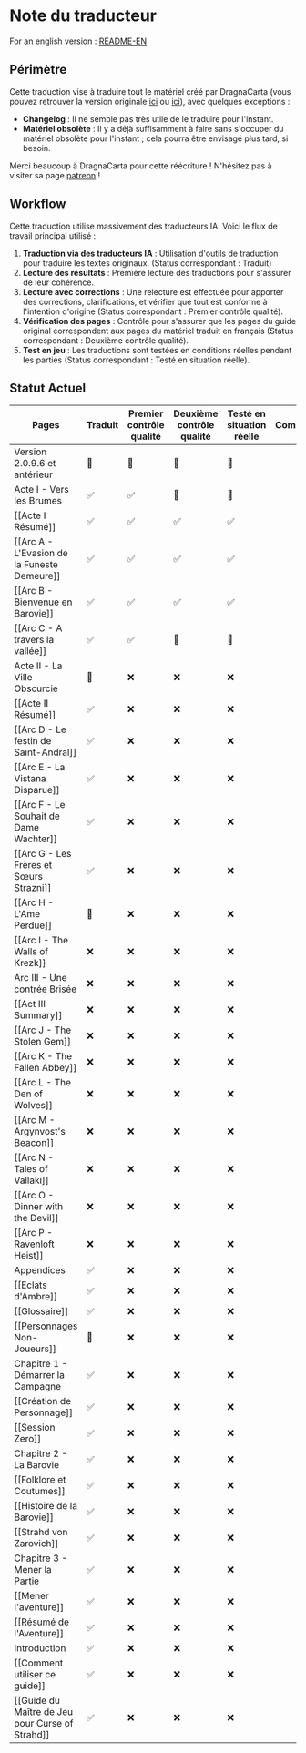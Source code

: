 # Note du traducteur

For an english version : [README-EN](README-EN.md)

## Périmètre

Cette traduction vise à traduire tout le matériel créé par DragnaCarta (vous pouvez retrouver la version originale [ici](https://www.strahdreloaded.com) ou [ici](https://github.com/DragnaCarta/Curse-of-Strahd-Reloaded)), avec quelques exceptions :

- **Changelog** : Il ne semble pas très utile de le traduire pour l'instant.
- **Matériel obsolète** : Il y a déjà suffisamment à faire sans s'occuper du matériel obsolète pour l'instant ; cela pourra être envisagé plus tard, si besoin.

Merci beaucoup à DragnaCarta pour cette réécriture ! N'hésitez pas à visiter sa page [patreon](https://www.patreon.com/DragnaCarta) ! 

## Workflow

Cette traduction utilise massivement des traducteurs IA. Voici le flux de travail principal utilisé :

1. **Traduction via des traducteurs IA** : Utilisation d'outils de traduction pour traduire les textes originaux. (Status correspondant : Traduit)
2. **Lecture des résultats** : Première lecture des traductions pour s'assurer de leur cohérence.
3. **Lecture avec corrections** : Une relecture est effectuée pour apporter des corrections, clarifications, et vérifier que tout est conforme à l'intention d'origine (Status correspondant : Premier contrôle qualité).
4. **Vérification des pages** : Contrôle pour s'assurer que les pages du guide original correspondent aux pages du matériel traduit en français (Status correspondant : Deuxième contrôle qualité).
5. **Test en jeu** : Les traductions sont testées en conditions réelles pendant les parties (Status correspondant : Testé en situation réelle).

## Statut Actuel

| Pages                                           | Traduit | Premier contrôle qualité | Deuxième contrôle qualité | Testé en situation réelle | Commentaires |
| ----------------------------------------------- | ------- | ------------------------ | ------------------------- | ------------------------- | ------------ |
| Version 2.0.9.6 et antérieur                    | 🚧      | 🚧                       | 🚧                        | 🚧                        |              |
| Acte I - Vers les Brumes                        | ✅<br>   | ✅                        | 🚧                        | 🚧                        |              |
| [[Acte I Résumé]]                               | ✅       | ✅                        | ✅                         | ✅                         |              |
| [[Arc A - L'Evasion de la Funeste Demeure]]     | ✅       | ✅                        | ✅                         | ✅                         |              |
| [[Arc B - Bienvenue en Barovie]]                | ✅       | ✅                        | ✅                         | ✅                         |              |
| [[Arc C - A travers la vallée]]                 | ✅       | ✅                        | 🚧                        | 🚧                        |              |
| Acte II - La Ville Obscurcie                    | 🚧      | ❌                        | ❌                         | ❌                         |              |
| [[Acte II Résumé]]                              | ✅       | ❌                        | ❌                         | ❌                         |              |
| [[Arc D - Le festin de Saint-Andral]]           | ✅       | ❌                        | ❌                         | ❌                         |              |
| [[Arc E - La Vistana Disparue]]                 | ✅       | ❌                        | ❌                         | ❌                         |              |
| [[Arc F - Le Souhait de Dame Wachter]]          | ✅       | ❌                        | ❌                         | ❌                         |              |
| [[Arc G - Les Frères et Sœurs Strazni]]         | ✅       | ❌                        | ❌                         | ❌                         |              |
| [[Arc H - L'Ame Perdue]]                        | 🚧      | ❌                        | ❌                         | ❌                         |              |
| [[Arc I - The Walls of Krezk]]                  | ❌       | ❌                        | ❌                         | ❌                         |              |
| Arc III - Une contrée Brisée                    | ❌       | ❌                        | ❌                         | ❌                         |              |
| [[Act III Summary]]                             | ❌       | ❌                        | ❌                         | ❌                         |              |
| [[Arc J - The Stolen Gem]]                      | ❌       | ❌                        | ❌                         | ❌                         |              |
| [[Arc K - The Fallen Abbey]]                    | ❌       | ❌                        | ❌                         | ❌                         |              |
| [[Arc L - The Den of Wolves]]                   | ❌       | ❌                        | ❌                         | ❌                         |              |
| [[Arc M - Argynvost's Beacon]]                  | ❌       | ❌                        | ❌                         | ❌                         |              |
| [[Arc N - Tales of Vallaki]]                    | ❌       | ❌                        | ❌                         | ❌                         |              |
| [[Arc O - Dinner with the Devil]]               | ❌       | ❌                        | ❌                         | ❌                         |              |
| [[Arc P - Ravenloft Heist]]                     | ❌       | ❌                        | ❌                         | ❌                         |              |
| Appendices                                      | ✅       | ❌                        | ❌                         | ❌                         |              |
| [[Eclats d'Ambre]]                              | ✅       | ❌                        | ❌                         | ❌                         |              |
| [[Glossaire]]                                   | ✅       | ❌                        | ❌                         | ❌                         |              |
| [[Personnages Non-Joueurs]]                     | 🚧      | ❌                        | ❌                         | ❌                         |              |
| Chapitre 1 - Démarrer la Campagne               | ✅       | ❌                        | ❌                         | ❌                         |              |
| [[Création de Personnage]]                      | ✅       | ❌                        | ❌                         | ❌                         |              |
| [[Session Zero]]                                | ✅       | ❌                        | ❌                         | ❌                         |              |
| Chapitre 2 - La Barovie                         | ✅       | ❌                        | ❌                         | ❌                         |              |
| [[Folklore et Coutumes]]                        | ✅       | ❌                        | ❌                         | ❌                         |              |
| [[Histoire de la Barovie]]                      | ✅       | ❌                        | ❌                         | ❌                         |              |
| [[Strahd von Zarovich]]                         | ✅       | ❌                        | ❌                         | ❌                         |              |
| Chapitre 3 - Mener la Partie                    | ✅       | ❌                        | ❌                         | ❌                         |              |
| [[Mener l'aventure]]                            | ✅       | ❌                        | ❌                         | ❌                         |              |
| [[Résumé de l'Aventure]]                        | ✅       | ❌                        | ❌                         | ❌                         |              |
| Introduction                                    | ✅       | ❌                        | ❌                         | ❌                         |              |
| [[Comment utiliser ce guide]]                   | ✅       | ❌                        | ❌                         | ❌                         |              |
| [[Guide du Maître de Jeu pour Curse of Strahd]] | ✅       | ❌                        | ❌                         | ❌                         |              |
